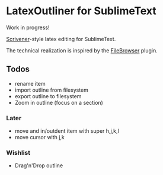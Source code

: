 # LatexOutliner for SublimeText

Work in progress!

[Scrivener][scr]-style latex editing for SublimeText.

The technical realization is inspired by the [FileBrowser][fb] plugin.

[scr]: https://www.literatureandlatte.com/scrivener.php
[fb]: https://github.com/aziz/SublimeFileBrowser

## Todos
- rename item
- import outline from filesystem
- export outline to filesystem
- Zoom in outline (focus on a section)

### Later
- move and in/outdent item with super h,j,k,l
- move cursor with j,k

### Wishlist
- Drag'n'Drop outline

